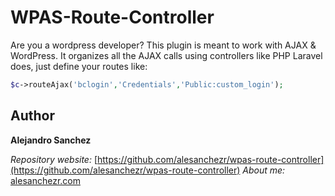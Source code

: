 # WPAS-Route-Controller

Are you a wordpress developer? This plugin is meant to work with AJAX & WordPress. It organizes all the AJAX calls using controllers like PHP Laravel does, just define your routes like:

```php
$c->routeAjax('bclogin','Credentials','Public:custom_login');
```
## Author

**Alejandro Sanchez**

  *Repository website:* [https://github.com/alesanchezr/wpas-route-controller](https://github.com/alesanchezr/wpas-route-controller)
  *About me:* [alesanchezr.com](http://alesanchezr.com)
